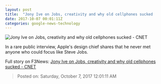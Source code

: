 ```yaml
---
layout: post
title:  "Jony Ive on Jobs, creativity and why old cellphones sucked     - CNET"
date: 2017-10-07 00:01:11Z
categories: google-news-technology
---
```


![Jony Ive on Jobs, creativity and why old cellphones sucked     - CNET](https://cnet2.cbsistatic.com/img/TRTR53eynV1Fw_xvY0ftrw7vlrg=/670x503/2017/10/06/daffdb57-7630-4d43-a1e4-444d9733b4ea/858365750.jpg)

In a rare public interview, Apple's design chief shares that he never met anyone who could focus like Steve Jobs.


Full story on F3News: [Jony Ive on Jobs, creativity and why old cellphones sucked     - CNET](http://www.f3nws.com/n/3DqQ3G)

> Posted on: Saturday, October 7, 2017 12:01:11 AM
